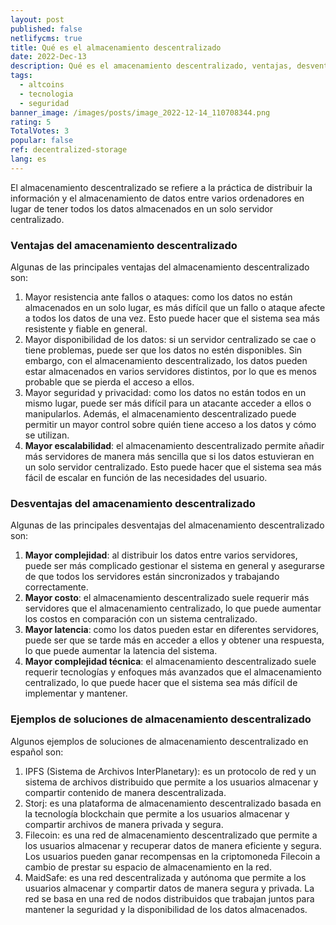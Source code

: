 ```yaml
---
layout: post
published: false
netlifycms: true
title: Qué es el almacenamiento descentralizado
date: 2022-Dec-13
description: Qué es el amacenamiento descentralizado, ventajas, desventajas y ejemplos
tags:
  - altcoins
  - tecnologia
  - seguridad
banner_image: /images/posts/image_2022-12-14_110708344.png
rating: 5
TotalVotes: 3
popular: false
ref: decentralized-storage
lang: es
---
```

El almacenamiento descentralizado se refiere a la práctica de distribuir la información y el almacenamiento de datos entre varios ordenadores en lugar de tener todos los datos almacenados en un solo servidor centralizado. 

### Ventajas del amacenamiento descentralizado

Algunas de las principales ventajas del almacenamiento descentralizado son:

1. Mayor resistencia ante fallos o ataques: como los datos no están almacenados en un solo lugar, es más difícil que un fallo o ataque afecte a todos los datos de una vez. Esto puede hacer que el sistema sea más resistente y fiable en general.
2. Mayor disponibilidad de los datos: si un servidor centralizado se cae o tiene problemas, puede ser que los datos no estén disponibles. Sin embargo, con el almacenamiento descentralizado, los datos pueden estar almacenados en varios servidores distintos, por lo que es menos probable que se pierda el acceso a ellos.
3. Mayor seguridad y privacidad: como los datos no están todos en un mismo lugar, puede ser más difícil para un atacante acceder a ellos o manipularlos. Además, el almacenamiento descentralizado puede permitir un mayor control sobre quién tiene acceso a los datos y cómo se utilizan.
4. **Mayor escalabilidad**: el almacenamiento descentralizado permite añadir más servidores de manera más sencilla que si los datos estuvieran en un solo servidor centralizado. Esto puede hacer que el sistema sea más fácil de escalar en función de las necesidades del usuario.

### Desventajas del amacenamiento descentralizado

Algunas de las principales desventajas del almacenamiento descentralizado son:

1. **Mayor complejidad**: al distribuir los datos entre varios servidores, puede ser más complicado gestionar el sistema en general y asegurarse de que todos los servidores están sincronizados y trabajando correctamente.
2. **Mayor costo**: el almacenamiento descentralizado suele requerir más servidores que el almacenamiento centralizado, lo que puede aumentar los costos en comparación con un sistema centralizado.
3. **Mayor latencia**: como los datos pueden estar en diferentes servidores, puede ser que se tarde más en acceder a ellos y obtener una respuesta, lo que puede aumentar la latencia del sistema.
4. **Mayor complejidad técnica**: el almacenamiento descentralizado suele requerir tecnologías y enfoques más avanzados que el almacenamiento centralizado, lo que puede hacer que el sistema sea más difícil de implementar y mantener.

### Ejemplos de soluciones de almacenamiento descentralizado

Algunos ejemplos de soluciones de almacenamiento descentralizado en español son:

1. IPFS (Sistema de Archivos InterPlanetary): es un protocolo de red y un sistema de archivos distribuido que permite a los usuarios almacenar y compartir contenido de manera descentralizada.
2. Storj: es una plataforma de almacenamiento descentralizado basada en la tecnología blockchain que permite a los usuarios almacenar y compartir archivos de manera privada y segura.
3. Filecoin: es una red de almacenamiento descentralizado que permite a los usuarios almacenar y recuperar datos de manera eficiente y segura. Los usuarios pueden ganar recompensas en la criptomoneda Filecoin a cambio de prestar su espacio de almacenamiento en la red.
4. MaidSafe: es una red descentralizada y autónoma que permite a los usuarios almacenar y compartir datos de manera segura y privada. La red se basa en una red de nodos distribuidos que trabajan juntos para mantener la seguridad y la disponibilidad de los datos almacenados.